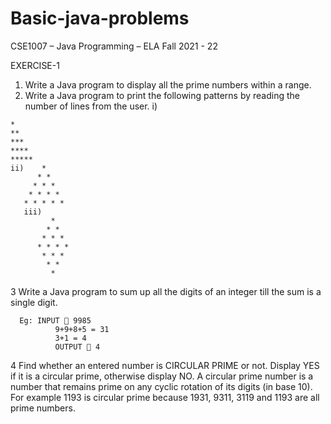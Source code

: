 # Basic-java-problems

CSE1007 – Java Programming – ELA
Fall 2021 - 22

EXERCISE-1

1. Write a Java program to display all the prime numbers within a range.
2. Write a Java program to print the following patterns by reading the number of lines from the user.
i) 
```console
*
**
***
****
*****
ii)    *
      * *
     * * *
    * * * *
   * * * * *
   iii)
         *
        * *
       * * *
      * * * *
       * * *
        * *
         *
 ```
3 Write a Java program to sum up all the digits of an integer till the sum is a single digit.
 ```console
   Eg: INPUT  9985 
           9+9+8+5 = 31
           3+1 = 4
           OUTPUT  4
  ```      
4 Find whether an entered number is CIRCULAR PRIME or not. Display YES if it is a circular prime, otherwise display NO. A circular prime number is a number that remains prime on any cyclic rotation of its digits (in base 10). 
For example 1193 is circular prime because 1931, 9311, 3119 and 1193 are all prime numbers.
